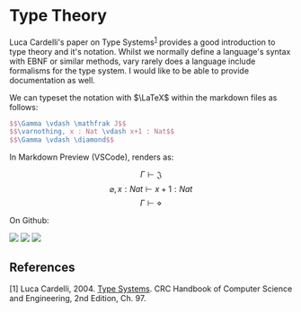 # Type Theory

Luca Cardelli's paper on Type Systems<sup>[1](#1)</sup> provides a good introduction to type theory and it's notation. Whilst we normally define a language's syntax with EBNF or similar methods, vary rarely does a language include formalisms for the type system. I would like to be able to provide documentation as well.

We can typeset the notation with $\LaTeX$ within the markdown files as follows:

```latex
$$\Gamma \vdash \mathfrak J$$
$$\varnothing, x : Nat \vdash x+1 : Nat$$
$$\Gamma \vdash \diamond$$
```

In Markdown Preview (VSCode), renders as:

$$\Gamma \vdash \mathfrak J$$
$$\varnothing, x : Nat \vdash x+1 : Nat$$
$$\Gamma \vdash \diamond$$

On Github:

<img src="https://render.githubusercontent.com/render/math?math=\color{white}\Gamma \vdash \mathfrak J">
<img src="https://render.githubusercontent.com/render/math?math=\color{white}\varnothing, x : Nat \vdash x+1 : Nat">
<img src="https://render.githubusercontent.com/render/math?math=\color{white}\Gamma \vdash \diamond">

## References
<a id="1">[1]</a>
Luca Cardelli, 2004.
[Type Systems](http://lucacardelli.name/Papers/TypeSystems.pdf).
CRC Handbook of Computer Science and Engineering, 2nd Edition, Ch. 97.

